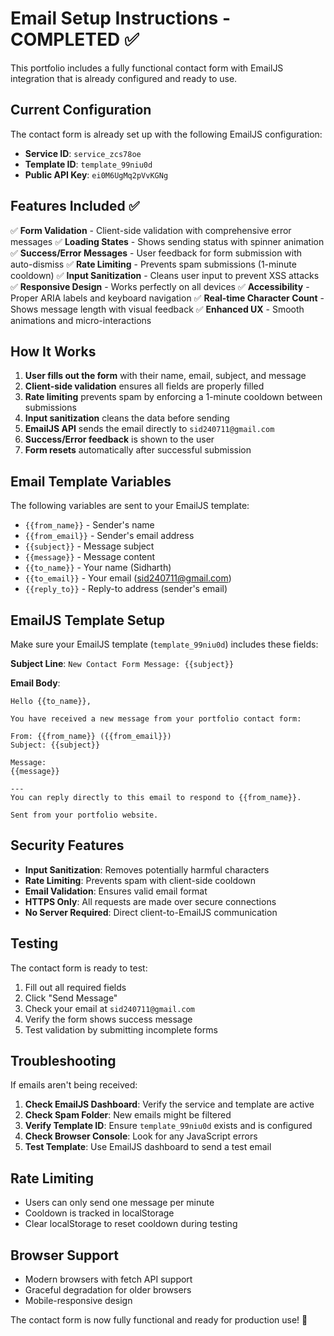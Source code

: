 # Email Setup Instructions - COMPLETED ✅

This portfolio includes a fully functional contact form with EmailJS integration that is already configured and ready to use.

## Current Configuration

The contact form is already set up with the following EmailJS configuration:

- **Service ID**: `service_zcs78oe`
- **Template ID**: `template_99niu0d`
- **Public API Key**: `ei0M6UgMq2pVvKGNg`

## Features Included ✅

✅ **Form Validation** - Client-side validation with comprehensive error messages
✅ **Loading States** - Shows sending status with spinner animation
✅ **Success/Error Messages** - User feedback for form submission with auto-dismiss
✅ **Rate Limiting** - Prevents spam submissions (1-minute cooldown)
✅ **Input Sanitization** - Cleans user input to prevent XSS attacks
✅ **Responsive Design** - Works perfectly on all devices
✅ **Accessibility** - Proper ARIA labels and keyboard navigation
✅ **Real-time Character Count** - Shows message length with visual feedback
✅ **Enhanced UX** - Smooth animations and micro-interactions

## How It Works

1. **User fills out the form** with their name, email, subject, and message
2. **Client-side validation** ensures all fields are properly filled
3. **Rate limiting** prevents spam by enforcing a 1-minute cooldown between submissions
4. **Input sanitization** cleans the data before sending
5. **EmailJS API** sends the email directly to `sid240711@gmail.com`
6. **Success/Error feedback** is shown to the user
7. **Form resets** automatically after successful submission

## Email Template Variables

The following variables are sent to your EmailJS template:

- `{{from_name}}` - Sender's name
- `{{from_email}}` - Sender's email address
- `{{subject}}` - Message subject
- `{{message}}` - Message content
- `{{to_name}}` - Your name (Sidharth)
- `{{to_email}}` - Your email (sid240711@gmail.com)
- `{{reply_to}}` - Reply-to address (sender's email)

## EmailJS Template Setup

Make sure your EmailJS template (`template_99niu0d`) includes these fields:

**Subject Line**: `New Contact Form Message: {{subject}}`

**Email Body**:
```
Hello {{to_name}},

You have received a new message from your portfolio contact form:

From: {{from_name}} ({{from_email}})
Subject: {{subject}}

Message:
{{message}}

---
You can reply directly to this email to respond to {{from_name}}.

Sent from your portfolio website.
```

## Security Features

- **Input Sanitization**: Removes potentially harmful characters
- **Rate Limiting**: Prevents spam with client-side cooldown
- **Email Validation**: Ensures valid email format
- **HTTPS Only**: All requests are made over secure connections
- **No Server Required**: Direct client-to-EmailJS communication

## Testing

The contact form is ready to test:

1. Fill out all required fields
2. Click "Send Message"
3. Check your email at `sid240711@gmail.com`
4. Verify the form shows success message
5. Test validation by submitting incomplete forms

## Troubleshooting

If emails aren't being received:

1. **Check EmailJS Dashboard**: Verify the service and template are active
2. **Check Spam Folder**: New emails might be filtered
3. **Verify Template ID**: Ensure `template_99niu0d` exists and is configured
4. **Check Browser Console**: Look for any JavaScript errors
5. **Test Template**: Use EmailJS dashboard to send a test email

## Rate Limiting

- Users can only send one message per minute
- Cooldown is tracked in localStorage
- Clear localStorage to reset cooldown during testing

## Browser Support

- Modern browsers with fetch API support
- Graceful degradation for older browsers
- Mobile-responsive design

The contact form is now fully functional and ready for production use! 🚀